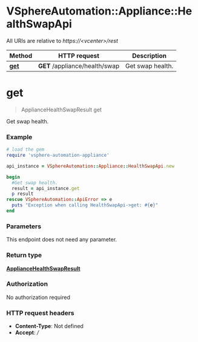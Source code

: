 # VSphereAutomation::Appliance::HealthSwapApi

All URIs are relative to *https://&lt;vcenter&gt;/rest*

Method | HTTP request | Description
------------- | ------------- | -------------
[**get**](HealthSwapApi.md#get) | **GET** /appliance/health/swap | Get swap health.


# **get**
> ApplianceHealthSwapResult get

Get swap health.

### Example
```ruby
# load the gem
require 'vsphere-automation-appliance'

api_instance = VSphereAutomation::Appliance::HealthSwapApi.new

begin
  #Get swap health.
  result = api_instance.get
  p result
rescue VSphereAutomation::ApiError => e
  puts "Exception when calling HealthSwapApi->get: #{e}"
end
```

### Parameters
This endpoint does not need any parameter.

### Return type

[**ApplianceHealthSwapResult**](ApplianceHealthSwapResult.md)

### Authorization

No authorization required

### HTTP request headers

 - **Content-Type**: Not defined
 - **Accept**: */*



